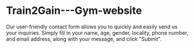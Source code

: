 # Train2Gain---Gym-website
Our user-friendly contact form allows you to quickly and easily send us your inquiries. Simply fill in your name, age, gender, locality, phone number, and email address, along with your message, and click "Submit".
